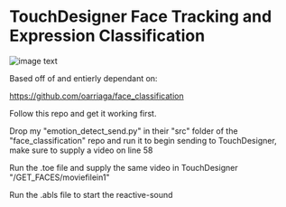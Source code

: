 # TouchDesigner Face Tracking and Expression Classification

![image text](https://cloud.githubusercontent.com/assets/711743/25648417/57cd2c0c-2fe9-11e7-8753-b60ea2656faf.png)

Based off of and entierly dependant on:

https://github.com/oarriaga/face_classification

Follow this repo and get it working first.

Drop my "emotion_detect_send.py" in their "src" folder of the "face_classification" repo and run it to begin sending to TouchDesigner, make sure to supply a video on line 58 

Run the .toe file and supply the same video in TouchDesigner "/GET_FACES/moviefilein1"

Run the .abls file to start the reactive-sound
